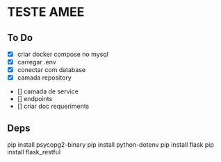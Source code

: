 # TESTE AMEE

## To Do
- [x]  criar docker compose no mysql
- [x] carregar .env
- [x] conectar com database
- [x] camada repository
- [] camada de service
- [] endpoints
- [] criar doc requeriments

## Deps

pip install psycopg2-binary
pip install python-dotenv
pip install flask
pip install flask_restful